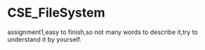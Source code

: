 # CSE_FileSystem 
 assignment1,easy to finish,so not many words to describe it,try to understand it by yourself.       
